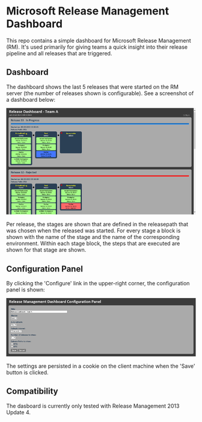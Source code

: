 # Microsoft Release Management Dashboard
This repo contains a simple dashboard for Microsoft Release Management (RM). It's used primarily for giving teams a quick insight into their release pipeline and all releases that are triggered. 

## Dashboard
The dashboard shows the last 5 releases that were started on the RM server (the number of releases shown is configurable). See a screenshot of a dashboard below:

![Dashboard](dashboard.png "Dashboard")

Per release, the stages are shown that are defined in the releasepath that was chosen when the released was started.
For every stage a block is shown with the name of the stage and the name of the corresponding environment. 
Within each stage block, the steps that are executed are shown for that stage are shown. 

## Configuration Panel
By clicking the 'Configure' link in the upper-right corner, the configuration panel is shown: 

![Configuration Panel](configpanel.png "Configuration Panel")

The settings are persisted in a cookie on the client machine when the 'Save' button is clicked.

## Compatibility
The dasboard is currently only tested with Release Management 2013 Update 4.

